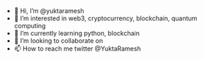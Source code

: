 - 👋 Hi, I’m @yuktaramesh
- 👀 I’m interested in web3, cryptocurrency, blockchain, quantum computing
- 🌱 I’m currently learning python, blockchain
- 💞️ I’m looking to collaborate on 
- 📫 How to reach me twitter @YuktaRamesh

<!---
yuktaramesh/yuktaramesh is a ✨ special ✨ repository because its `README.md` (this file) appears on your GitHub profile.
You can click the Preview link to take a look at your changes.
--->
